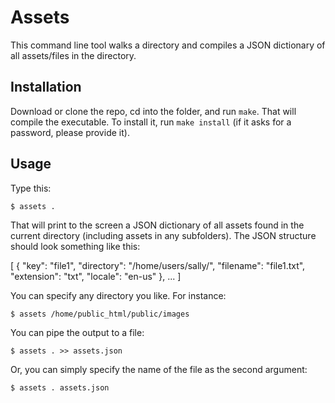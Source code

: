 Assets
======

This command line tool walks a directory and compiles a JSON dictionary of all assets/files in the directory.


Installation
------------

Download or clone the repo, cd into the folder, and run `make`. That will compile the executable. To install it, run `make install` (if it asks for a password, please provide it).


Usage
-----

Type this:

    $ assets .

That will print to the screen a JSON dictionary of all assets found in the current directory (including assets in any subfolders). The JSON structure should look something like this:

  [
    {
      "key": "file1",
      "directory": "/home/users/sally/",
      "filename": "file1.txt",
      "extension": "txt",
      "locale": "en-us"
    },
    ...
  ]

You can specify any directory you like. For instance:

    $ assets /home/public_html/public/images

You can pipe the output to a file:

    $ assets . >> assets.json

Or, you can simply specify the name of the file as the second argument:

    $ assets . assets.json

